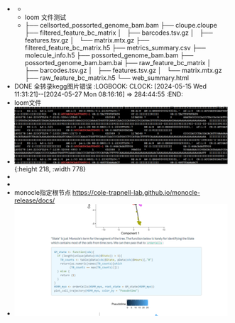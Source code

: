 -
	-
	- loom 文件测试
	- ├── cellsorted_possorted_genome_bam.bam
	  ├── cloupe.cloupe
	  ├── filtered_feature_bc_matrix
	  │   ├── barcodes.tsv.gz
	  │   ├── features.tsv.gz
	  │   └── matrix.mtx.gz
	  ├── filtered_feature_bc_matrix.h5
	  ├── metrics_summary.csv
	  ├── molecule_info.h5
	  ├── possorted_genome_bam.bam
	  ├── possorted_genome_bam.bam.bai
	  ├── raw_feature_bc_matrix
	  │   ├── barcodes.tsv.gz
	  │   ├── features.tsv.gz
	  │   └── matrix.mtx.gz
	  ├── raw_feature_bc_matrix.h5
	  └── web_summary.html
- DONE 全转录kegg图片错误
  :LOGBOOK:
  CLOCK: [2024-05-15 Wed 11:31:21]--[2024-05-27 Mon 08:16:16] =>  284:44:55
  :END:
- loom文件
- ![image.png](../assets/image_1715752158746_0.png){:height 218, :width 778}
-
-
- monocle指定根节点 https://cole-trapnell-lab.github.io/monocle-release/docs/
- ![image.png](../assets/image_1715763636218_0.png)